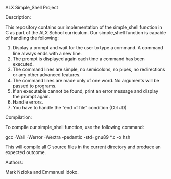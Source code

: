 ALX Simple_Shell Project

Description:

This repository contains our implementation of the simple_shell function in C as part of the ALX School curriculum. Our simple_shell function is capable of handling the following:

1. Display a prompt and wait for the user to type a command. A command line always ends with a new line.
2. The prompt is displayed again each time a command has been executed.
3. The command lines are simple, no semicolons, no pipes, no redirections or any other advanced features.
4. The command lines are made only of one word. No arguments will be passed to programs.
5. If an executable cannot be found, print an error message and display the prompt again.
6. Handle errors.
7. You have to handle the “end of file” condition (Ctrl+D)

Compilation:

To compile our simple_shell function, use the following command:
 
gcc -Wall -Werror -Wextra -pedantic -std=gnu89 *.c -o hsh
 
This will compile all C source files in the current directory and produce an expected outcome.

Authors:

Mark Nzioka and Emmanuel Idoko.
